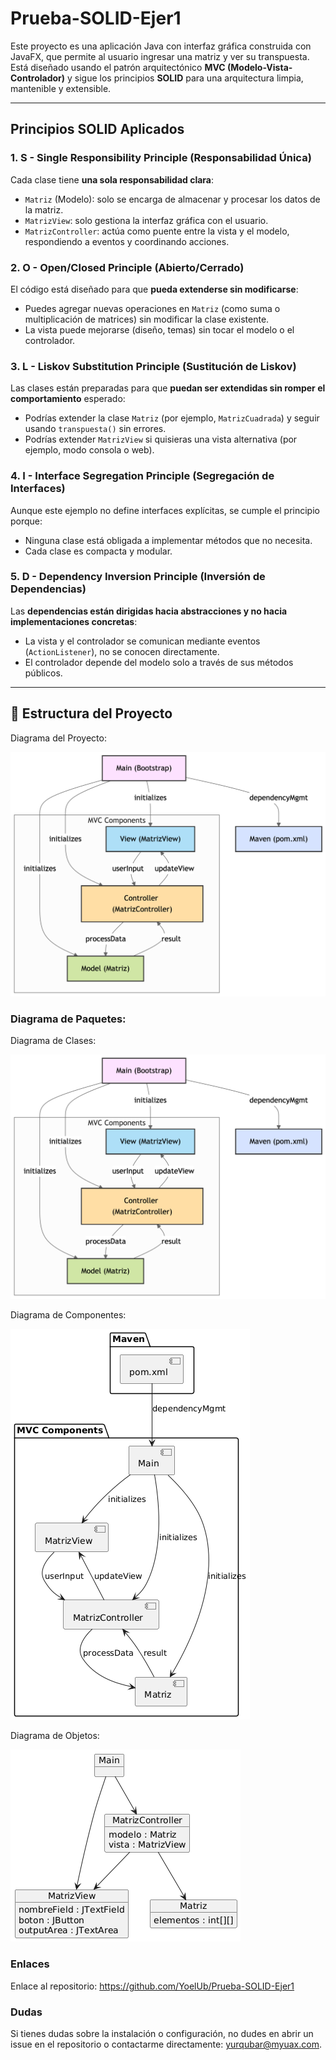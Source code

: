 # Prueba-SOLID-Ejer1

Este proyecto es una aplicación Java con interfaz gráfica construida con JavaFX, que permite al usuario ingresar una matriz y ver su transpuesta. Está diseñado usando el patrón arquitectónico **MVC (Modelo-Vista-Controlador)** y sigue los principios **SOLID** para una arquitectura limpia, mantenible y extensible.

---

## Principios SOLID Aplicados

### 1. **S - Single Responsibility Principle (Responsabilidad Única)**
Cada clase tiene **una sola responsabilidad clara**:

- `Matriz` (Modelo): solo se encarga de almacenar y procesar los datos de la matriz.
- `MatrizView`: solo gestiona la interfaz gráfica con el usuario.
- `MatrizController`: actúa como puente entre la vista y el modelo, respondiendo a eventos y coordinando acciones.

### 2. **O - Open/Closed Principle (Abierto/Cerrado)**
El código está diseñado para que **pueda extenderse sin modificarse**:

- Puedes agregar nuevas operaciones en `Matriz` (como suma o multiplicación de matrices) sin modificar la clase existente.
- La vista puede mejorarse (diseño, temas) sin tocar el modelo o el controlador.

### 3. **L - Liskov Substitution Principle (Sustitución de Liskov)**
Las clases están preparadas para que **puedan ser extendidas sin romper el comportamiento** esperado:

- Podrías extender la clase `Matriz` (por ejemplo, `MatrizCuadrada`) y seguir usando `transpuesta()` sin errores.
- Podrías extender `MatrizView` si quisieras una vista alternativa (por ejemplo, modo consola o web).

### 4. **I - Interface Segregation Principle (Segregación de Interfaces)**
Aunque este ejemplo no define interfaces explícitas, se cumple el principio porque:

- Ninguna clase está obligada a implementar métodos que no necesita.
- Cada clase es compacta y modular.

### 5. **D - Dependency Inversion Principle (Inversión de Dependencias)**
Las **dependencias están dirigidas hacia abstracciones y no hacia implementaciones concretas**:

- La vista y el controlador se comunican mediante eventos (`ActionListener`), no se conocen directamente.
- El controlador depende del modelo solo a través de sus métodos públicos.

---


## 📁 Estructura del Proyecto


Diagrama del Proyecto: 



![diagram.png](docs/arquitectura/diagram.png)




### Diagrama de Paquetes:



Diagrama de Clases:



![diagrama_Clases.png](docs/arquitectura/clases/diagrama_Clases.png)



Diagrama de Componentes:



![diagrama_Componentes.png](docs/arquitectura/componentes/diagrama_Componentes.png)



Diagrama de Objetos:



![diagrama_Objetos.png](docs/arquitectura/objetos/diagrama_Objetos.png)


### Enlaces

Enlace al repositorio: https://github.com/YoelUb/Prueba-SOLID-Ejer1


### Dudas

Si tienes dudas sobre la instalación o configuración, no dudes en abrir un issue en el repositorio o contactarme directamente: yurqubar@myuax.com.
